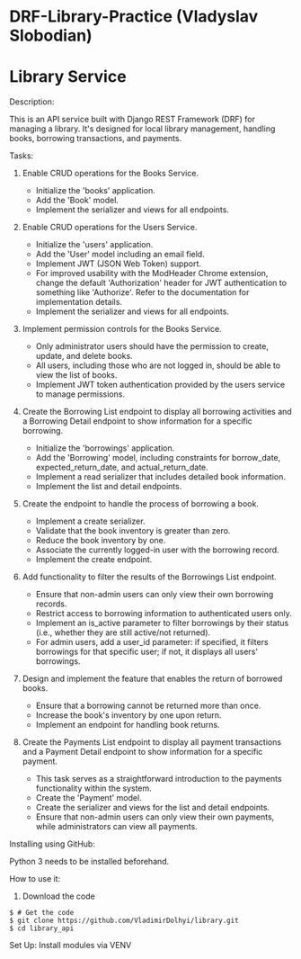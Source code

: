 # DRF-Library-Practice (Vladyslav Slobodian)

# Library Service
Description:

This is an API service built with Django REST Framework (DRF) for managing a library. It's designed for local library management, handling books, borrowing transactions, and payments.

Tasks:
1. Enable CRUD operations for the Books Service.
   - Initialize the 'books' application.
   - Add the 'Book' model.
   - Implement the serializer and views for all endpoints.

2. Enable CRUD operations for the Users Service.
   - Initialize the 'users' application.
   - Add the 'User' model including an email field.
   - Implement JWT (JSON Web Token) support.
   - For improved usability with the ModHeader Chrome extension, change the default 'Authorization' header for JWT authentication to something like 'Authorize'. Refer to the documentation for implementation details.
   - Implement the serializer and views for all endpoints.

3. Implement permission controls for the Books Service.
   - Only administrator users should have the permission to create, update, and delete books.
   - All users, including those who are not logged in, should be able to view the list of books.
   - Implement JWT token authentication provided by the users service to manage permissions.

4. Create the Borrowing List endpoint to display all borrowing activities and a Borrowing Detail endpoint to show information for a specific borrowing.
   - Initialize the 'borrowings' application.
   - Add the 'Borrowing' model, including constraints for borrow_date, expected_return_date, and actual_return_date.
   - Implement a read serializer that includes detailed book information.
   - Implement the list and detail endpoints.

5. Create the endpoint to handle the process of borrowing a book.
   - Implement a create serializer.
   - Validate that the book inventory is greater than zero.
   - Reduce the book inventory by one.
   - Associate the currently logged-in user with the borrowing record.
   - Implement the create endpoint.

6. Add functionality to filter the results of the Borrowings List endpoint.
   - Ensure that non-admin users can only view their own borrowing records.
   - Restrict access to borrowing information to authenticated users only.
   - Implement an is_active parameter to filter borrowings by their status (i.e., whether they are still active/not returned).
   - For admin users, add a user_id parameter: if specified, it filters borrowings for that specific user; if not, it displays all users' borrowings.

7. Design and implement the feature that enables the return of borrowed books.
   - Ensure that a borrowing cannot be returned more than once.
   - Increase the book's inventory by one upon return.
   - Implement an endpoint for handling book returns.

8. Create the Payments List endpoint to display all payment transactions and a Payment Detail endpoint to show information for a specific payment.
   - This task serves as a straightforward introduction to the payments functionality within the system.
   - Create the 'Payment' model.
   - Create the serializer and views for the list and detail endpoints.
   - Ensure that non-admin users can only view their own payments, while administrators can view all payments.

Installing using GitHub:

Python 3 needs to be installed beforehand.

How to use it:

1. Download the code
```
$ # Get the code
$ git clone https://github.com/VladimirDolhyi/library.git
$ cd library_api
```

Set Up:
Install modules via VENV
